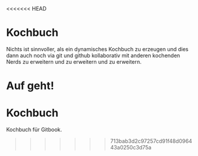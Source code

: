 <<<<<<< HEAD
# Kochbuch

Nichts ist sinnvoller, als ein dynamisches Kochbuch zu erzeugen und dies dann auch noch via git und github kollaborativ mit anderen kochenden Nerds zu erweitern und zu erweitern und zu erweitern.

Auf geht!
=======
Kochbuch
========

Kochbuch für Gitbook.
>>>>>>> 713bab3d2c97257cd91f48d096443a0250c3d75a
